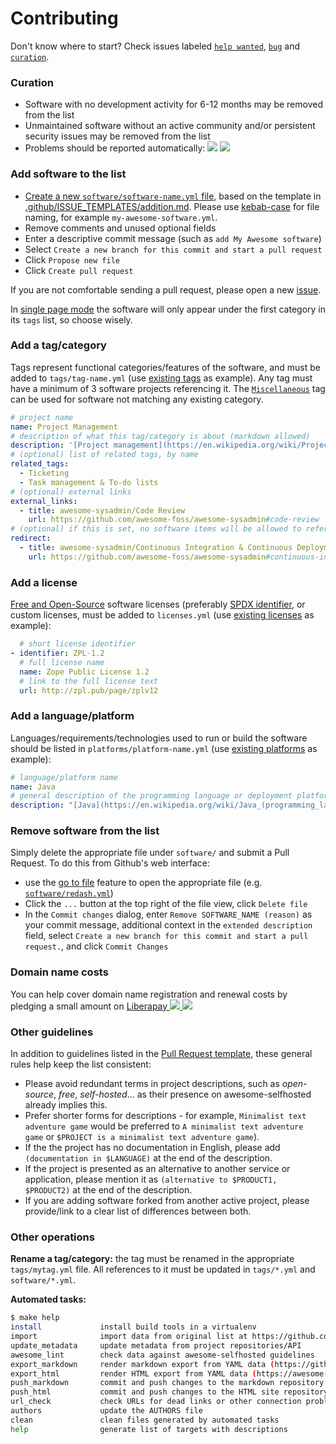 # Contributing

Don't know where to start? Check issues labeled [`help wanted`](https://github.com/awesome-selfhosted/awesome-selfhosted-data/issues?q=is%3Aissue+is%3Aopen+label%3A%22help+wanted%22), [`bug`](https://github.com/awesome-selfhosted/awesome-selfhosted-data/issues?q=is%3Aissue+is%3Aopen+label%3Abug) and [`curation`](https://github.com/awesome-selfhosted/awesome-selfhosted-data/issues?q=is%3Aissue+is%3Aopen+label%3Acuration).

### Curation

- Software with no development activity for 6-12 months may be removed from the list
- Unmaintained software without an active community and/or persistent security issues may be removed from the list
- Problems should be reported automatically: [![](https://github.com/awesome-selfhosted/awesome-selfhosted-data/actions/workflows/check-dead-links.yml/badge.svg)](https://github.com/awesome-selfhosted/awesome-selfhosted-data/issues/1) [![](https://github.com/awesome-selfhosted/awesome-selfhosted-data/actions/workflows/check-unmaintained-projects.yml/badge.svg)](https://github.com/awesome-selfhosted/awesome-selfhosted-data/issues/1)

### Add software to the list

- [Create a new `software/software-name.yml` file](https://github.com/awesome-selfhosted/awesome-selfhosted-data/new/master/software), based on the template in [.github/ISSUE_TEMPLATES/addition.md](.github/ISSUE_TEMPLATE/addition.md). Please use [kebab-case](https://en.wikipedia.org/wiki/Letter_case#Kebab_case) for file naming, for example `my-awesome-software.yml`.
- Remove comments and unused optional fields
- Enter a descriptive commit message (such as `add My Awesome software`)
- Select `Create a new branch for this commit and start a pull request`
- Click `Propose new file`
- Click `Create pull request`

If you are not comfortable sending a pull request, please open a new [issue](https://github.com/awesome-selfhosted/awesome-selfhosted-data/issues).

In [single page mode](https://github.com/awesome-selfhosted/awesome-selfhosted) the software will only appear under the first category in its `tags` list, so choose wisely.


### Add a tag/category

Tags represent functional categories/features of the software, and must be added to `tags/tag-name.yml` (use [existing tags](tags/) as example). Any tag must have a minimum of 3 software projects referencing it. The [`Miscellaneous`](tags/miscellaneous.yml) tag can be used for software not matching any existing category.

```yaml
# project name
name: Project Management
# description of what this tag/category is about (markdown allowed)
description: '[Project management](https://en.wikipedia.org/wiki/Project_management) is the process of leading the work of a team to achieve all project goals within the given constraints.'
# (optional) list of related tags, by name
related_tags:
  - Ticketing
  - Task management & To-do lists
# (optional) external links
external_links:
  - title: awesome-sysadmin/Code Review
    url: https://github.com/awesome-foss/awesome-sysadmin#code-review
# (optional) if this is set, no software items will be allowed to reference this tag, and the page will display a block asking to visit these links instead
redirect:
  - title: awesome-sysadmin/Continuous Integration & Continuous Deployment
    url: https://github.com/awesome-foss/awesome-sysadmin#continuous-integration--continuous-deployment

```

### Add a license

[Free and Open-Source](https://en.wikipedia.org/wiki/Free_and_open-source_software) software licenses (preferably [SPDX identifier](https://spdx.org/licenses/), or custom licenses, must be added to `licenses.yml` (use [existing licenses](licenses.yml) as example):

```yaml
  # short license identifier
- identifier: ZPL-1.2
  # full license name
  name: Zope Public License 1.2
  # link to the full license text
  url: http://zpl.pub/page/zplv12
```

### Add a language/platform

Languages/requirements/technologies used to run or build the software should be listed in `platforms/platform-name.yml` (use [existing platforms](platforms/) as example):

```yaml
# language/platform name
name: Java
# general description of the programming language or deployment platform (markdown allowed)
description: "[Java](https://en.wikipedia.org/wiki/Java_(programming_language)) is a high-level, class-based, object-oriented programming language that is designed to have as few implementation dependencies as possible."
```

### Remove software from the list

Simply delete the appropriate file under `software/` and submit a Pull Request.
To do this from Github's web interface:
- use the [go to file](https://github.com/awesome-selfhosted/awesome-selfhosted-data?search=1) feature to open the appropriate file (e.g. [`software/redash.yml`](https://github.com/awesome-selfhosted/awesome-selfhosted-data/blob/master/software/redash.yml))
- Click the `...` button at the top right of the file view, click `Delete file`
- In the `Commit changes` dialog, enter `Remove SOFTWARE_NAME (reason)` as your commit message, additional context in the `extended description` field, select `Create a new branch for this commit and start a pull request.`, and click `Commit Changes`


### Domain name costs

You can help cover domain name registration and renewal costs by pledging a small amount on [Liberapay ![](https://img.shields.io/liberapay/goal/awesome-selfhosted?logo=liberapay) ![](https://img.shields.io/liberapay/receives/awesome-selfhosted?logo=liberapay)](https://liberapay.com/awesome-selfhosted/)


### Other guidelines

In addition to guidelines listed in the [Pull Request template](.github/PULL_REQUEST_TEMPLATE.md), these general rules help keep the list consistent:
- Please avoid redundant terms in project descriptions, such as _open-source_, _free_, _self-hosted_... as their presence on awesome-selfhosted already implies this.
- Prefer shorter forms for descriptions - for example, `Minimalist text adventure game` would be preferred to `A minimalist text adventure game` or `$PROJECT is a minimalist text adventure game`).
- If the the project has no documentation in English, please add `(documentation in $LANGUAGE)` at the end of the description.
- If the project is presented as an alternative to another service or application, please mention it as `(alternative to $PRODUCT1, $PRODUCT2)` at the end of the description.
- If you are adding software forked from another active project, please provide/link to a clear list of differences between both.


### Other operations

**Rename a tag/category:** the tag must be renamed in the appropriate `tags/mytag.yml` file. All references to it must be updated in `tags/*.yml` and `software/*.yml`.

**Automated tasks:**

```bash
$ make help
install             install build tools in a virtualenv
import              import data from original list at https://github.com/awesome-selfhosted/awesome-selfhosted
update_metadata     update metadata from project repositories/API
awesome_lint        check data against awesome-selfhosted guidelines
export_markdown     render markdown export from YAML data (https://github.com/awesome-selfhosted/awesome-selfhosted)
export_html         render HTML export from YAML data (https://awesome-selfhosted.net)
push_markdown       commit and push changes to the markdown repository
push_html           commit and push changes to the HTML site repository (amend previous commit and force-push)
url_check           check URLs for dead links or other connection problems
authors             update the AUTHORS file
clean               clean files generated by automated tasks
help                generate list of targets with descriptions
```

